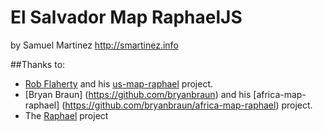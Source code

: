 El Salvador Map RaphaelJS
=======================
by Samuel Martinez 
http://smartinez.info




##Thanks to:
- [Rob Flaherty](https://github.com/robflaherty) and his [us-map-raphael](https://github.com/robflaherty/us-map-raphael) project.
- [Bryan Braun] (https://github.com/bryanbraun) and his [africa-map-raphael] (https://github.com/bryanbraun/africa-map-raphael) project.
- The [Raphael](http://raphaeljs.com) project
